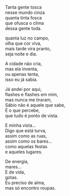 Tanta gente tosca  
nesse mundo cinza  
quanta tinta fosca  
que ofusca o clima  
dessa gente toda.  

quanta luz no campo,  
olha que cor viva,  
mais tarde vira pranto,  
seja noite e dia.  

A cidade não cria,  
mas ela inventa,  
ou apenas tenta,  
isso eu já sabia.  

Já andei por aqui,  
flashes e flashes em mim,  
mas nunca me tiraram,  
Sábio não é aquele que sabe,  
É o que percebe,  
que tudo é ponto de vista.  

E minha vista...  
Digo que está turva,  
assim como as ruas,  
assim como os bares...  
como aquelas festas  
e aqueles lugares.  

De energia,  
mares...  
E de vida,  
gotas.  
Eu preciso de alma,  
mas só encontro roupas.  
